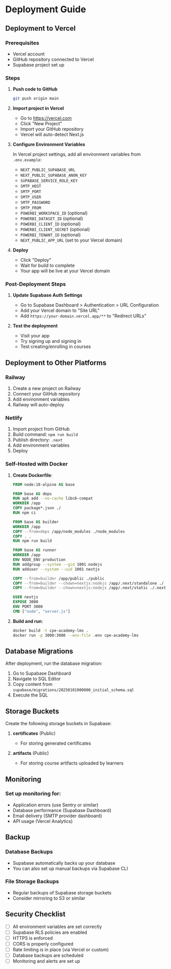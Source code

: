 # Deployment Guide

## Deployment to Vercel

### Prerequisites
- Vercel account
- GitHub repository connected to Vercel
- Supabase project set up

### Steps

1. **Push code to GitHub**
   ```bash
   git push origin main
   ```

2. **Import project in Vercel**
   - Go to https://vercel.com
   - Click "New Project"
   - Import your GitHub repository
   - Vercel will auto-detect Next.js

3. **Configure Environment Variables**
   
   In Vercel project settings, add all environment variables from `.env.example`:
   
   - `NEXT_PUBLIC_SUPABASE_URL`
   - `NEXT_PUBLIC_SUPABASE_ANON_KEY`
   - `SUPABASE_SERVICE_ROLE_KEY`
   - `SMTP_HOST`
   - `SMTP_PORT`
   - `SMTP_USER`
   - `SMTP_PASSWORD`
   - `SMTP_FROM`
   - `POWERBI_WORKSPACE_ID` (optional)
   - `POWERBI_DATASET_ID` (optional)
   - `POWERBI_CLIENT_ID` (optional)
   - `POWERBI_CLIENT_SECRET` (optional)
   - `POWERBI_TENANT_ID` (optional)
   - `NEXT_PUBLIC_APP_URL` (set to your Vercel domain)

4. **Deploy**
   - Click "Deploy"
   - Wait for build to complete
   - Your app will be live at your Vercel domain

### Post-Deployment Steps

1. **Update Supabase Auth Settings**
   - Go to Supabase Dashboard > Authentication > URL Configuration
   - Add your Vercel domain to "Site URL"
   - Add `https://your-domain.vercel.app/**` to "Redirect URLs"

2. **Test the deployment**
   - Visit your app
   - Try signing up and signing in
   - Test creating/enrolling in courses

## Deployment to Other Platforms

### Railway

1. Create a new project on Railway
2. Connect your GitHub repository
3. Add environment variables
4. Railway will auto-deploy

### Netlify

1. Import project from GitHub
2. Build command: `npm run build`
3. Publish directory: `.next`
4. Add environment variables
5. Deploy

### Self-Hosted with Docker

1. **Create Dockerfile**:
   ```dockerfile
   FROM node:18-alpine AS base
   
   FROM base AS deps
   RUN apk add --no-cache libc6-compat
   WORKDIR /app
   COPY package*.json ./
   RUN npm ci
   
   FROM base AS builder
   WORKDIR /app
   COPY --from=deps /app/node_modules ./node_modules
   COPY . .
   RUN npm run build
   
   FROM base AS runner
   WORKDIR /app
   ENV NODE_ENV production
   RUN addgroup --system --gid 1001 nodejs
   RUN adduser --system --uid 1001 nextjs
   
   COPY --from=builder /app/public ./public
   COPY --from=builder --chown=nextjs:nodejs /app/.next/standalone ./
   COPY --from=builder --chown=nextjs:nodejs /app/.next/static ./.next/static
   
   USER nextjs
   EXPOSE 3000
   ENV PORT 3000
   CMD ["node", "server.js"]
   ```

2. **Build and run**:
   ```bash
   docker build -t cpe-academy-lms .
   docker run -p 3000:3000 --env-file .env cpe-academy-lms
   ```

## Database Migrations

After deployment, run the database migration:

1. Go to Supabase Dashboard
2. Navigate to SQL Editor
3. Copy content from `supabase/migrations/20250101000000_initial_schema.sql`
4. Execute the SQL

## Storage Buckets

Create the following storage buckets in Supabase:

1. **certificates** (Public)
   - For storing generated certificates
   
2. **artifacts** (Public)
   - For storing course artifacts uploaded by learners

## Monitoring

### Set up monitoring for:
- Application errors (use Sentry or similar)
- Database performance (Supabase Dashboard)
- Email delivery (SMTP provider dashboard)
- API usage (Vercel Analytics)

## Backup

### Database Backups
- Supabase automatically backs up your database
- You can also set up manual backups via Supabase CLI

### File Storage Backups
- Regular backups of Supabase storage buckets
- Consider mirroring to S3 or similar

## Security Checklist

- [ ] All environment variables are set correctly
- [ ] Supabase RLS policies are enabled
- [ ] HTTPS is enforced
- [ ] CORS is properly configured
- [ ] Rate limiting is in place (via Vercel or custom)
- [ ] Database backups are scheduled
- [ ] Monitoring and alerts are set up
